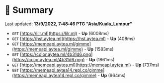 # 📖 Summary
Last updated: **13/9/2022, 7:48:46 PTG "Asia/Kuala_Lumpur"**

- `GET` [https://lilr.ml](https://lilr.ml) - **Up** (6008ms)
- `GET` [https://hst.aytea.ml](https://hst.aytea.ml) - **Up** (408ms)
- `GET` [https://memeapi.aytea.ml/gimme](https://memeapi.aytea.ml/gimme) - **Up** (1583ms)
- `GET` [https://color.aytea.ml/4b31d6.png](https://color.aytea.ml/4b31d6.png) - **Up** (1861ms)
- `GET` [https://memeapi.aytea.ml](https://memeapi.aytea.ml) - **Up** (737ms)
- `GET` [https://memeapi.aytea14.repl.co/gimme](https://memeapi.aytea14.repl.co/gimme) - **Up** (964ms)

